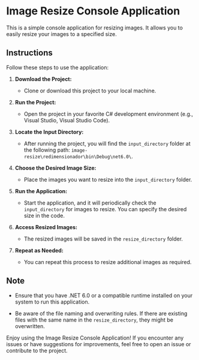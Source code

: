 # Image Resize Console Application

This is a simple console application for resizing images. It allows you to easily resize your images to a specified size.

## Instructions

Follow these steps to use the application:

1. **Download the Project:**
   - Clone or download this project to your local machine.

2. **Run the Project:**
   - Open the project in your favorite C# development environment (e.g., Visual Studio, Visual Studio Code).

3. **Locate the Input Directory:**
   - After running the project, you will find the `input_directory` folder at the following path: `image-resize\redimensionador\bin\Debug\net6.0\`.

4. **Choose the Desired Image Size:**
   - Place the images you want to resize into the `input_directory` folder.

5. **Run the Application:**
   - Start the application, and it will periodically check the `input_directory` for images to resize. You can specify the desired size in the code.

6. **Access Resized Images:**
   - The resized images will be saved in the `resize_directory` folder.

7. **Repeat as Needed:**
   - You can repeat this process to resize additional images as required.

## Note

- Ensure that you have .NET 6.0 or a compatible runtime installed on your system to run this application.

- Be aware of the file naming and overwriting rules. If there are existing files with the same name in the `resize_directory`, they might be overwritten.

Enjoy using the Image Resize Console Application! If you encounter any issues or have suggestions for improvements, feel free to open an issue or contribute to the project.
